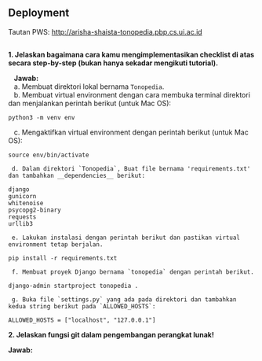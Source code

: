 ## Deployment
Tautan PWS: http://arisha-shaista-tonopedia.pbp.cs.ui.ac.id

## 
**1. Jelaskan bagaimana cara kamu mengimplementasikan checklist di atas secara step-by-step (bukan hanya sekadar mengikuti tutorial).**  

&nbsp;&nbsp;&nbsp;**Jawab:**  
&nbsp;&nbsp;&nbsp;a. Membuat direktori lokal bernama `Tonopedia`.  
&nbsp;&nbsp;&nbsp;b. Membuat virtual environment dengan cara membuka terminal direktori dan menjalankan perintah berikut (untuk Mac OS):  
          <pre><code>python3 -m venv env</code></pre>
&nbsp;&nbsp;&nbsp;c. Mengaktifkan virtual environment dengan perintah berikut (untuk Mac OS):  


```
source env/bin/activate
```
     d. Dalam direktori `Tonopedia`, Buat file bernama 'requirements.txt' dan tambahkan __dependencies__ berikut:  
```
django  
gunicorn  
whitenoise  
psycopg2-binary  
requests  
urllib3  
```


     e. Lakukan instalasi dengan perintah berikut dan pastikan virtual environment tetap berjalan.  
```
pip install -r requirements.txt
```


     f. Membuat proyek Django bernama `tonopedia` dengan perintah berikut.  
```
django-admin startproject tonopedia .
```


     g. Buka file `settings.py` yang ada pada direktori dan tambahkan kedua string berikut pada `ALLOWED_HOSTS`:
```
ALLOWED_HOSTS = ["localhost", "127.0.0.1"]
```




**2. Jelaskan fungsi git dalam pengembangan perangkat lunak!** </br>  

   **Jawab:** </br>  
